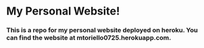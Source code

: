 # My Personal Website!

### This is a repo for my personal website deployed on heroku. You can find the website at mtoriello0725.herokuapp.com.

 
